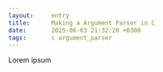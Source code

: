 ```yaml
---
layout:     entry
title:      Making a Argument Parser in C
date:       2025-06-03 21:32:20 +0300
tags:       c argument_parser
---
```

Lorem ipsum
